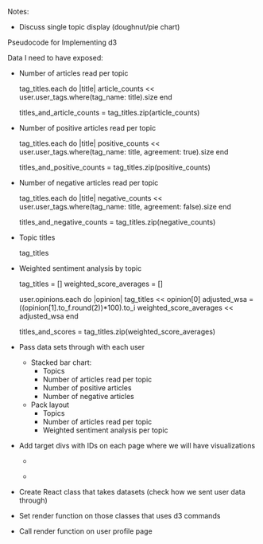 Notes:
- Discuss single topic display (doughnut/pie chart)

Pseudocode for Implementing d3

Data I need to have exposed:
- Number of articles read per topic

	tag_titles.each do |title|
		article_counts << user.user_tags.where(tag_name: title).size
	end

	titles_and_article_counts = tag_titles.zip(article_counts)

- Number of positive articles read per topic

	tag_titles.each do |title|
		positive_counts << user.user_tags.where(tag_name: title, agreement: true).size
	end

	titles_and_positive_counts = tag_titles.zip(positive_counts)

- Number of negative articles read per topic

	tag_titles.each do |title|
		negative_counts << user.user_tags.where(tag_name: title, agreement: false).size
	end

	titles_and_negative_counts = tag_titles.zip(negative_counts)

- Topic titles

	tag_titles

- Weighted sentiment analysis by topic

	tag_titles = []
	weighted_score_averages = []

	user.opinions.each do |opinion|
		tag_titles << opinion[0]
		adjusted_wsa = ((opinion[1].to_f.round(2))*100).to_i
		weighted_score_averages << adjusted_wsa
	end

	titles_and_scores = tag_titles.zip(weighted_score_averages)

- Pass data sets through with each user
	- Stacked bar chart:
		- Topics
		- Number of articles read per topic
		- Number of positive articles
		- Number of negative articles
	- Pack layout
		- Topics
		- Number of articles read per topic
		- Weighted sentiment analysis per topic

- Add target divs with IDs on each page where we will have visualizations
	- <div id="stackedBar"> </div>
	- <div id="packedCircles"> </div>

- Create React class that takes datasets (check how we sent user data through)
- Set render function on those classes that uses d3 commands
- Call render function on user profile page
